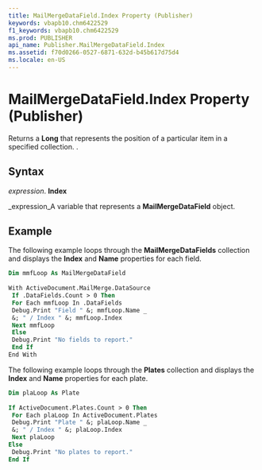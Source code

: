 ```yaml
---
title: MailMergeDataField.Index Property (Publisher)
keywords: vbapb10.chm6422529
f1_keywords: vbapb10.chm6422529
ms.prod: PUBLISHER
api_name: Publisher.MailMergeDataField.Index
ms.assetid: f70d0266-0527-6871-632d-b45b617d75d4
ms.locale: en-US
---
```



# MailMergeDataField.Index Property (Publisher)

Returns a  **Long** that represents the position of a particular item in a specified collection. .


## Syntax

 _expression_. **Index**

 _expression_A variable that represents a  **MailMergeDataField** object.


## Example

The following example loops through the  **MailMergeDataFields** collection and displays the **Index** and **Name** properties for each field.


```vb
Dim mmfLoop As MailMergeDataField 
 
With ActiveDocument.MailMerge.DataSource 
 If .DataFields.Count > 0 Then 
 For Each mmfLoop In .DataFields 
 Debug.Print "Field " &; mmfLoop.Name _ 
 &; " / Index " &; mmfLoop.Index 
 Next mmfLoop 
 Else 
 Debug.Print "No fields to report." 
 End If 
End With
```

The following example loops through the  **Plates** collection and displays the **Index** and **Name** properties for each plate.




```vb
Dim plaLoop As Plate 
 
If ActiveDocument.Plates.Count > 0 Then 
 For Each plaLoop In ActiveDocument.Plates 
 Debug.Print "Plate " &; plaLoop.Name _ 
 &; " / Index " &; plaLoop.Index 
 Next plaLoop 
Else 
 Debug.Print "No plates to report." 
End If
```


